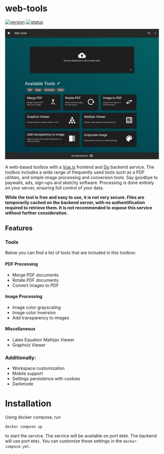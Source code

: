 # web-tools

[![version](https://img.shields.io/badge/version-0.1.0-red.svg)](https://semver.org) [![status](https://img.shields.io/badge/status-development-red.svg)](https://semver.org)

![alt text](https://github.com/PhilipJonasFranz/web-tools/blob/main/ressources/web-tools-screenshot.png?raw=true)

A web-based toolbox with a [Vue.js](https://vuejs.org/) frontend and [Go](https://go.dev/) backend service. The toolbox includes a wide range of frequently used tools such as a PDF utilities, and simple image processing and conversion tools. Say goodbye to paywalls, ads, sign-ups and sketchy software. Processing is done entirely on your server, ensuring full control of your data. 

**While the tool is free and easy to use, it is not very secure. Files are temporarily cached on the backend server, with no authentification required to retrieve them. It is not recommended to expose this service without further consideration.**

## Features

### Tools

Below you can find a list of tools that are included in this toolbox:

#### PDF Processing

- Merge PDF documents
- Rotate PDF documents
- Convert images to PDF

#### Image Processing

- Image color grayscaling
- Image color inversion
- Add transparency to images

#### Miscellaneous

- Latex Equation Mathjax Viewer
- Graphviz Viewer

### Additionally:

- Workspace customization
- Mobile support
- Settings persistence with cookies
- Darkmode

# Installation

Using docker compose, run

```
docker compose up
```

to start the service. The service will be available on port `8080`. The backend will use port `8081`. You can customize these settings in the `docker-compose.yml`.
